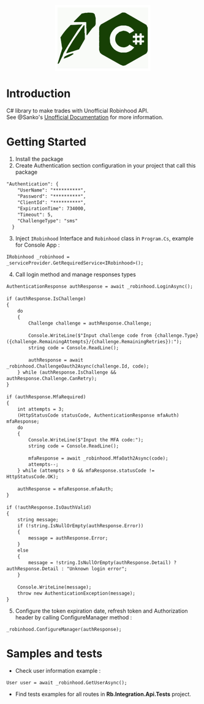 <p align="center">
<img src=".github\robinhood-csharp.png">
</p>

# Introduction 
C# library to make trades with Unofficial Robinhood API.
<br>
See @Sanko's [Unofficial Documentation](https://github.com/sanko/Robinhood) for more information.

# Getting Started
1. Install the package
2. Create Authentication section configuration in your project that call this package
```
"Authentication": {
    "UserName": "**********",
    "Password": "**********",
    "ClientId": "**********",
    "ExpirationTime": 734000,
    "Timeout": 5,
    "ChallengeType": "sms"
  }
```

3. Inject ``IRobinhood`` Interface and ``Robinhood`` class in ``Program.Cs``, example for Console App :

```
IRobinhood _robinhood = _serviceProvider.GetRequiredService<IRobinhood>(); 
```
4. Call login method and manage responses types
```
AuthenticationResponse authResponse = await _robinhood.LoginAsync();

if (authResponse.IsChallenge)
{
	do
	{
		Challenge challenge = authResponse.Challenge;

		Console.WriteLine($"Input challenge code from {challenge.Type} ({challenge.RemainingAttempts}/{challenge.RemainingRetries}):");
		string code = Console.ReadLine();

		authResponse = await _robinhood.ChallengeOauth2Async(challenge.Id, code);
	} while (authResponse.IsChallenge && authResponse.Challenge.CanRetry);
}

if (authResponse.MfaRequired)
{
	int attempts = 3;
	(HttpStatusCode statusCode, AuthenticationResponse mfaAuth) mfaResponse;
	do
	{
		Console.WriteLine($"Input the MFA code:");
		string code = Console.ReadLine();

		mfaResponse = await _robinhood.MfaOath2Async(code);
		attempts--;
	} while (attempts > 0 && mfaResponse.statusCode != HttpStatusCode.OK);

	authResponse = mfaResponse.mfaAuth;
}

if (!authResponse.IsOauthValid)
{
	string message;
	if (!string.IsNullOrEmpty(authResponse.Error))
	{
		message = authResponse.Error;
	}
	else
	{
		message = !string.IsNullOrEmpty(authResponse.Detail) ? authResponse.Detail : "Unknown login error";
	}

	Console.WriteLine(message);
	throw new AuthenticationException(message);
}
```
5. Configure the token expiration date, refresh token and Authorization header by calling ConfigureManager method : 
```
_robinhood.ConfigureManager(authResponse);
```

# Samples and tests
- Check user information example : 
```
User user = await _robinhood.GetUserAsync();
```
- Find tests examples for all routes in **Rb.Integration.Api.Tests** project.
